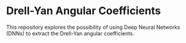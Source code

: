 # Drell-Yan Angular Coefficients


This repository explores the possibility of using Deep Neural Networks (DNNs) to extract the Drell-Yan angular coefficients.